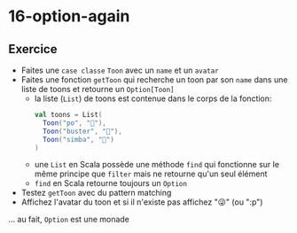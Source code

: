 # 16-option-again

## Exercice

- Faites une `case classe` `Toon` avec un `name` et un `avatar`
- Faites une fonction `getToon` qui recherche un toon par son `name` dans une liste de toons et retourne un `Option[Toon]`
  - la liste (`List`) de toons est contenue dans le corps de la fonction:
    ```scala
    val toons = List(
      Toon("po", "🐼"),
      Toon("buster", "🐰"),
      Toon("simba", "🦁")        
    )
    ```
  - une `List` en Scala possède une méthode `find` qui fonctionne sur le même principe que `filter` mais ne retourne qu'un seul élément
  - `find` en Scala retourne toujours un `Option`
- Testez `getToon` avec du pattern matching
- Affichez l'avatar du toon et si il n'existe pas affichez "😜" (ou ":p")

... au fait, `Option` est une monade
